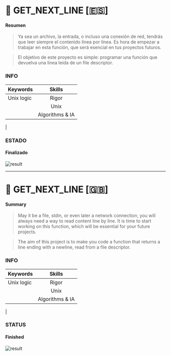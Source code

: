 # :page_facing_up: GET_NEXT_LINE [:es:]

#### Resumen
>Ya sea un archivo, la entrada, o incluso una conexión de red, tendrás que leer siempre el contenido línea por línea. Es hora de empezar a trabajar en esta función, que será esencial en tus proyectos futuros.

>El objetivo de este proyecto es simple: programar una función que devuelva
una línea leída de un file descriptor.   

### INFO

|  Keywords   |      Skills     |
|-------------|:---------------:|
| Unix logic  |      Rigor      |
|             |       Unix      |
|             | Algorithms & IA |
|

### ESTADO
#### Finalizado

![result](https://img.shields.io/badge/RESULTADO-120%25-green)

<hr/>

# :page_facing_up: GET_NEXT_LINE [:gb:]

#### Summary
>May it be a file, stdin, or even later a network connection, you will always need a way to read content line by line. It is time to start working on this function, which will be essential for your future projects.

>The aim of this project is to make you code a function that returns a line
ending with a newline, read from a file descriptor.

### INFO

|  Keywords   |      Skills     |
|-------------|:---------------:|
| Unix logic  |      Rigor      |
|             |       Unix      |
|             | Algorithms & IA |
|

### STATUS
#### Finished

![result](https://img.shields.io/badge/RESULT-120%25-green)
<!-- ![Result](https://img.shields.io/badge/RESULT-NOT_STARTED-inactive) -->
